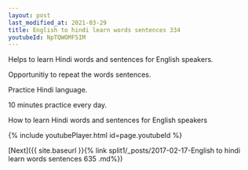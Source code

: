 ```yaml
---
layout: post
last_modified_at: 2021-03-29
title: English to hindi learn words sentences 334 
youtubeId: NpTQWOMF5IM
---
```

 
 
Helps to learn Hindi words and sentences for English speakers.

Opportunitiy to repeat the words sentences. 

Practice Hindi language. 
 
10 minutes practice every day. 
 
How to learn Hindi words and sentences for English speakers 
 
{% include youtubePlayer.html id=page.youtubeId %}
 
 
[Next]({{ site.baseurl }}{% link  split1/_posts/2017-02-17-English to hindi learn words sentences 635 .md%})
 

